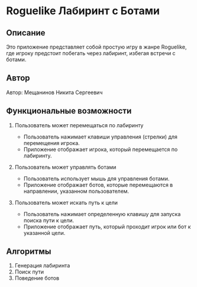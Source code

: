 # Roguelike Лабиринт с Ботами

## Описание

Это приложение представляет собой простую игру в жанре Roguelike, где игроку предстоит побегать через лабиринт, избегая встречи с ботами.

## Автор

Автор: Мещанинов Никита Сергеевич

## Функциональные возможности

1. Пользователь может перемещаться по лабиринту
   - Пользователь нажимает клавиши управления (стрелки) для перемещения игрока.
   - Приложение отображает игрока, который перемещается по лабиринту.

2. Пользователь может управлять ботами
   - Пользователь использует мышь для управления ботами.
   - Приложение отображает ботов, которые перемещаются в направлении, указанном пользователем.

3. Пользователь может искать путь к цели
   - Пользователь нажимает определенную клавишу для запуска поиска пути к цели.
   - Приложение отображает путь, который проходит игрок или бот к указанной цели.

## Алгоритмы

1. Генерация лабиринта
2. Поиск пути
3. Поведение ботов

